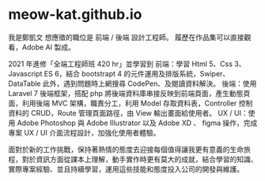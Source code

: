 # meow-kat.github.io
我是鄭凱文
想應徵的職位是 前端 / 後端 設計工程師。
履歷在作品集可以直接觀看，Adobe AI 製成。

2021 年進修「全端工程師班 420 hr」並學習到
前端：學習 Html 5、Css 3、Javascript ES 6，結合 bootstrapt 4 的元件運用及排版系統，Swiper、DataTable 此外，遇到問題時上網搜尋 CodePen、及閱讀資料解決。
後端：使用 Laravel 7 後端框架，搭配 php 將後端資料庫串接反映到前端頁面，產生動態頁面，利用後端 MVC 架構，職責分工，利用 Model 存取資料表，Controller 控制資料的 CRUD，Route 管理頁面路徑，由 View 輸出畫面給使用者。
UX / UI：使用 Adobe Photoshop 與 Adobe Illustrator 以及 Adobe XD 、 figma 操作，完成專案 UX / UI 介面流程設計，加強化使用者體驗。

面對於新的工作挑戰，保持著熱情的態度去迎接每個值得讓我更有意義的生命旅程，對於資訊方面從課本上理解，動手實作時更有莫大的成就，結合學習的知識、實際專案經驗、並且持續學習，運用這些技能和態度投入公司的開發與維護。

